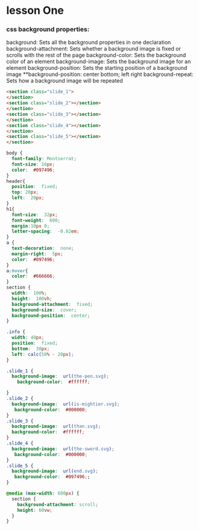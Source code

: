 # lesson One

### css background properties:
background: Sets all the background properties in one declaration
background-attachment: Sets whether a background image is fixed or scrolls with the rest of the page
background-color: Sets the background color of an element
background-image: Sets the background image for an element
background-position: Sets the starting position of a background image
**background-position: center bottom; left right
background-repeat: Sets how a background image will be repeated
```html
<section class="slide_1">
</section>
<section class="slide_2"></section>
</section>
<section class="slide_3"></section>
</section>
<section class="slide_4"></section>
</section>
<section class="slide_5"></section>
</section>
```
```css
body {
  font-family: Montserrat;
  font-size: 16px;
  color:  #097496;
}
header{
  position:  fixed;
  top: 20px;
  left:  20px;
}
h1{
  font-size:  32px;
  font-weight:  600;
  margin:10px 0;
  letter-spacing:  -0.02em;
}
a {
  text-decoration:  none;
  margin-right:  5px;
  color:  #097496;
}
a:hover{
  color:  #666666;
}
section {
  width:  100%;
  height:  100vh;
  background-attachment:  fixed;
  background-size:  cover;
  background-position:  center;
}

.info {
  width: 40px;
  position:  fixed;
  bottom:  30px;
  left: calc(50% - 20px);
}

.slide_1 {
  background-image:  url(the-pen.svg);
    background-color:  #ffffff;

}
.slide_2 {
  background-image:  url(is-mightier.svg);
   background-color:  #000000;
}
.slide_3 {
  background-image:  url(than.svg);
  background-color:  #ffffff;
}
.slide_4 {
  background-image:  url(the-sword.svg);
   background-color:  #000000;
}
.slide_5 {
  background-image:  url(end.svg);
   background-color:  #097496;;
}

@media (max-width: 600px) {
  section {
    background-attachment: scroll;
    height: 60vw;
  }
}

```
